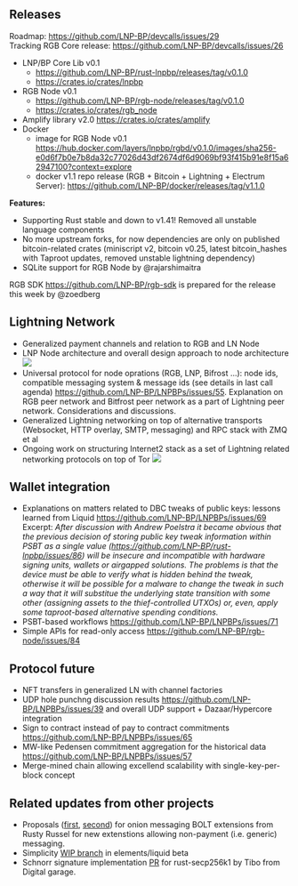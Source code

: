 ## Releases
Roadmap: https://github.com/LNP-BP/devcalls/issues/29  
Tracking RGB Core release: https://github.com/LNP-BP/devcalls/issues/26

- LNP/BP Core Lib v0.1 
  * https://github.com/LNP-BP/rust-lnpbp/releases/tag/v0.1.0 
  * https://crates.io/crates/lnpbp
- RGB Node v0.1 
  * https://github.com/LNP-BP/rgb-node/releases/tag/v0.1.0
  * https://crates.io/crates/rgb_node
- Amplify library v2.0 https://crates.io/crates/amplify
- Docker 
  * image for RGB Node v0.1 
  <https://hub.docker.com/layers/lnpbp/rgbd/v0.1.0/images/sha256-e0d6f7b0e7b8da32c77026d43df2674df6d9069bf93f415b91e8f15a62947100?context=explore>
  * docker v1.1 repo release (RGB + Bitcoin + Lightning + Electrum Server): 
  https://github.com/LNP-BP/docker/releases/tag/v1.1.0

**Features:**
- Supporting Rust stable and down to v1.41! Removed all unstable language components
- No more upstream forks, for now dependencies are only on published bitcoin-related 
  crates (miniscript v2, bitcoin v0.25, latest bitcoin_hashes with Taproot updates, 
  removed unstable lightning dependency)
- SQLite support for RGB Node by @rajarshimaitra

RGB SDK <https://github.com/LNP-BP/rgb-sdk> is prepared for the release this week 
by @zoedberg

## Lightning Network

- Generalized payment channels and relation to RGB and LN Node
- LNP Node architecture and overall design approach to node architecture
  ![](https://user-images.githubusercontent.com/372034/96725323-0f31e780-13b1-11eb-8875-4d1581a1a59a.png)
- Universal protocol for node oprations (RGB, LNP, Bifrost ...): node ids, 
  compatible messaging system & message ids (see details in last call agenda)
  <https://github.com/LNP-BP/LNPBPs/issues/55>.
  Explanation on RGB peer network and Bitfrost peer network as a part of 
  Lightning peer network. Considerations and discussions.
- Generalized Lightning networking on top of alternative transports (Websocket, 
  HTTP overlay, SMTP, messaging) and RPC stack with ZMQ et al
- Ongoing work on structuring Internet2 stack as a set of Lightning related networking 
  protocols on top of Tor
  ![](https://user-images.githubusercontent.com/372034/96725082-cf6b0000-13b0-11eb-8925-37e108e9ea94.png)

## Wallet integration

- Explanations on matters related to DBC tweaks of public keys: lessons learned 
  from Liquid <https://github.com/LNP-BP/LNPBPs/issues/69>
  Excerpt:
  *After discussion with Andrew Poelstra it became obvious that the previous decision of storing public key tweak information within PSBT as a single value (https://github.com/LNP-BP/rust-lnpbp/issues/86) will be insecure and incompatible with hardware signing units, wallets or airgapped solutions. The problems is that the device must be able to verify what is hidden behind the tweak, otherwise it will be possible for a malware to change the tweak in such a way that it will substitue the underlying state transition with some other (assigning assets to the thief-controlled UTXOs) or, even, apply some taproot-based alternative spending conditions.*
- PSBT-based workflows <https://github.com/LNP-BP/LNPBPs/issues/71>
- Simple APIs for read-only access <https://github.com/LNP-BP/rgb-node/issues/84>

## Protocol future

- NFT transfers in generalized LN with channel factories
- UDP hole punchng discussion results <https://github.com/LNP-BP/LNPBPs/issues/39>
  and overall UDP support + Dazaar/Hypercore integration
- Sign to contract instead of pay to contract commitments
  <https://github.com/LNP-BP/LNPBPs/issues/65>
- MW-like Pedensen commitment aggregation for the historical data
  <https://github.com/LNP-BP/LNPBPs/issues/57>
- Merge-mined chain allowing excellend scalability with single-key-per-block concept

## Related updates from other projects

- Proposals ([first](https://github.com/lightningnetwork/lightning-rfc/pull/755), 
  [second](https://github.com/lightningnetwork/lightning-rfc/pull/759)) for onion 
  messaging BOLT extensions from Rusty Russel for new extenstions allowing 
  non-payment (i.e. generic) messaging.
- Simplicity [WIP branch](https://github.com/ElementsProject/elements/tree/simplicity) 
  in elements/liquid beta
- Schnorr signature implementation 
  [PR](https://github.com/rust-bitcoin/rust-secp256k1/pull/237)
  for rust-secp256k1 by Tibo from Digital garage.
